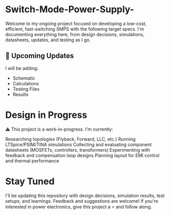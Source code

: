 # Switch-Mode-Power-Supply-

Welcome to my ongoing project focused on developing a low-cost, efficient, fast-switching SMPS with the following target specs. I'm documenting everything here, from design decisions, simulations, datasheets, updates, and testing as I go.

## 📌 Upcoming Updates
I will be adding:
- Schematic
- Calculations
- Testing Files
- Results

# Design in Progress
⚠️ This project is a work-in-progress. I'm currently:

Researching topologies (Flyback, Forward, LLC, etc.)
Running LTSpice/PSIM/TINA simulations
Collecting and evaluating component datasheets (MOSFETs, controllers, transformers)
Experimenting with feedback and compensation loop designs
Planning layout for EMI control and thermal performance

# Stay Tuned
I'll be updating this repository with design decisions, simulation results, test setups, and learnings. Feedback and suggestions are welcome! If you're interested in power electronics, give this project a ⭐️ and follow along.
